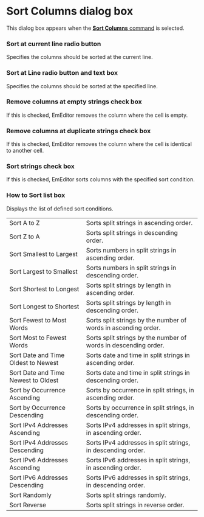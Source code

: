 # Sort Columns dialog box

This dialog box appears when the
[**Sort Columns** command](../../cmd/sort/sort_columns) is selected.

### Sort at current line radio button

Specifies the columns should be sorted at the current line.

### Sort at Line radio button and text box

Specifies the columns should be sorted at the specified line.

### Remove columns at empty strings check box

If this is checked, EmEditor removes the column where the cell is empty.

### Remove columns at duplicate strings check box

If this is checked, EmEditor removes the column where the cell is identical to another cell.

### Sort strings check box

If this is checked, EmEditor sorts columns with the specified sort condition.

### How to Sort list box

Displays the list of defined sort conditions.

|     |     |
| --- | --- |
| Sort A to Z | Sorts split strings in ascending order. |
| Sort Z to A | Sorts split strings in descending order. |
| Sort Smallest to Largest | Sorts numbers in split strings in ascending order. |
| Sort Largest to Smallest | Sorts numbers in split strings in descending order. |
| Sort Shortest to Longest | Sorts split strings by length in ascending order. |
| Sort Longest to Shortest | Sorts split strings by length in descending order. |
| Sort Fewest to Most Words | Sorts split strings by the number of words in ascending order. |
| Sort Most to Fewest Words | Sorts split strings by the number of words in descending order. |
| Sort Date and Time Oldest to Newest | Sorts date and time in split strings in ascending order. |
| Sort Date and Time Newest to Oldest | Sorts date and time in split strings in descending order. |
| Sort by Occurrence Ascending | Sorts by occurrence in split strings, in ascending order. |
| Sort by Occurrence Descending | Sorts by occurrence in split strings, in descending order. |
| Sort IPv4 Addresses Ascending | Sorts IPv4 addresses in split strings, in ascending order. |
| Sort IPv4 Addresses Descending | Sorts IPv4 addresses in split strings, in descending order. |
| Sort IPv6 Addresses Ascending | Sorts IPv6 addresses in split strings, in ascending order. |
| Sort IPv6 Addresses Descending | Sorts IPv6 addresses in split strings, in descending order. |
| Sort Randomly | Sorts split strings randomly. |
| Sort Reverse | Sorts split strings in reverse order. |

